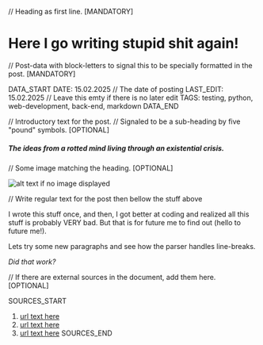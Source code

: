 // Heading as first line. [MANDATORY]

# Here I go writing stupid shit again!

// Post-data with block-letters to signal this to be specially formatted in the post. [MANDATORY]

DATA_START
DATE: 15.02.2025 // The date of posting
LAST_EDIT: 15.02.2025 // Leave this emty if there is no later edit
TAGS: testing, python, web-development, back-end, markdown
DATA_END

// Introductory text for the post.
// Signaled to be a sub-heading by five "pound" symbols. [OPTIONAL]

##### The ideas from a rotted mind living through an existential crisis.

// Some image matching the heading. [OPTIONAL]

![alt text if no image displayed](foo/bar/img.png "Title of image when hovering")

// Write regular text for the post then bellow the stuff above

I wrote this stuff once, and then, I got better at coding and realized all this stuff is probably VERY bad.
But that is for future me to find out (hello to future me!).

Lets try some new paragraphs and see how the parser handles line-breaks.

*Did that work?*

// If there are external sources in the document, add them here. [OPTIONAL]

SOURCES_START
1. [url text here](https://hereGoesTheUrl.tst/some/url/source)
2. [url text here](https://hereGoesTheUrl.tst/some/url/source)
3. [url text here](https://hereGoesTheUrl.tst/some/url/source)
SOURCES_END
